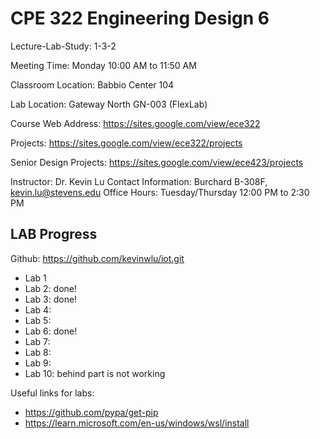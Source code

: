 # CPE 322 Engineering Design 6

Lecture-Lab-Study: 1-3-2

Meeting Time: Monday 10:00 AM to 11:50 AM

Classroom Location: Babbio Center 104

Lab Location: Gateway North GN-003 (FlexLab)

Course Web Address: https://sites.google.com/view/ece322

Projects: https://sites.google.com/view/ece322/projects

Senior Design Projects: https://sites.google.com/view/ece423/projects

Instructor: Dr. Kevin Lu
Contact Information: Burchard B-308F, [kevin.lu@stevens.edu](mailto:kevin.lu@stevens.edu) 
Office Hours: Tuesday/Thursday 12:00 PM to 2:30 PM



## LAB Progress
Github: https://github.com/kevinwlu/iot.git

- Lab 1
- Lab 2: done!
- Lab 3: done!
- Lab 4:
- Lab 5:
- Lab 6: done!
- Lab 7:
- Lab 8:
- Lab 9:
- Lab 10: behind part is not working

Useful links for labs:
- https://github.com/pypa/get-pip
- https://learn.microsoft.com/en-us/windows/wsl/install
